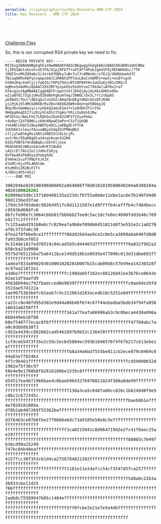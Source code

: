 ```yaml
---
permalink: /cryptography/rsa/Key-Recovery-UMD-CTF-2024
title: Key Recovery - UMD CTF 2024
---
```


<br>
<br>

[Challenge Files](https://github.com/Connor-McCartney/CTF_Files/tree/main/2024/UMD%20CTF/Key%20Recovery)

So, this is our corrupted RSA private key we need to fix:

```
-----BEGIN PRIVATE KEY-----
MIIEvgIBADANBgkqhkiG9w0BAQEFAASCBKgwggSkAgEAAoIBAQCW5dDBVxDUCBNa
Ij3Pb1WotuEevhrG57FA/U1pjRFb7T+uF53FT4PebJgmSVF8jREhWH4dn//7TK
tMdIS+zMhZO9aN/Gi3z+kOfDBky7uB+7u7J+6MWsHc/o7EiQ/dG0bHaekXfC
fBJaq9KRsKbPyCnqepsO8JC2RRAh2PPlUuLBoCcK8MPz+mw5j+ovD7vgzh
ht0m1Kqc4sDlyjiYq6ZG/Y0PqTO4zvBTnDFN4YH+1wUZwEytW1zURG/X
mgMvnSomUMuiOpAAlXXXZRFYp1pkEbzhSdUYseCTXkdwlsAT0x2+aT
Gt6vgzoJAgMBAAECggEAB7FcqwnYxXtJ6hQjAyj0yX6iGHKho9bn
wZjaBfEC7IgSjUHuO3bOBkPgKuHfmq/ZRWOLlOx5L7rcztDpA5
yK4N45/TUzrldBIqGulnU2O2/AHqt8nDEgYdKDrO2xDFJR4N
yiLMjkj9ldMC6dRKBrRvZ0xn9E6626W9s0eU+gVhBkKgJQ
Nhp36voGmWqzyci+ykQ4qZamuESesY+IaOdUh3fsrI9v
9Hdgq8eqDI27izDzyVLkQ5zIYgAsrVRiiXubUsE2Rw
HP3OtUc/NeLFnC7LRQhOxZOxhGV29PZ7IXyxPm4a
+4o0pr11U76BHLLs6HnARpwESmPn+CSzT3ybQB
zVkABlLRmC518wyXWOTp4XCLjwKBgQC+FTnA
1UUX6ktxlmuuTAuuuWQye5dgIQJPMAqN6Z
cTijylwEh6gMxibBtiSND55cC8LGcjRc
uutrHn/05wKBgQCa34sqtAcmn1U2K6
03ZLPOB7b74ndmBqbccbkYXljoxe
PKAhUEHI2WRxnS4nxB+K7CWuKX
iAZccEl7Ns2ZolJJdHvIS0jq
QVf8w481PGHUyidYeEghOS
EYHhHiSvzFTPNUfV/KJX
XYoMIrOjuTPL4R0ldm
KtuMdViZR2BcFITn
X/D8vi4h5+Xk2/
-----END PRI
```


<tt>308204be020100300d06092a864886f70d0101010500048204a8308204a4020100<span style="color:green">**028201<br>
01**</span>0096e5d0c15710d408135a223dcf6f55a8b6e11ebe1ac6e7b140fd4d698d115bed3fae<br>
179dc54f83de6c982649517c8d1121587e1d9ffffb4cafffb4c7484beccc8593bd68dfc6<br>
8b7cfe90e7c3064cbbb81fbbbbb27ee8c5ac1dcfe8ec4890fdd1b46c769e9177c2ffffff<br>
7c125aabd291b0a6cfc829ea7a9b0ef090b6451021d8f3e552e2c1a0270af0c3f3fa6c39<br>
8fea2f0fbbe0ce1fffffffff86dd26d4aa9ce2c0e5ca3898aba646fd8d0fa933b8cef053<br>
9c314de181fed70519c04cad5b5cd4446fd7ffffffffffff9a032f9d2a2650cba23a9000<br>
9575d7651158a75a6411bce149d518b1e0935e477096c013d31dbe693fffffffffffffff<br>
1adeaf833a0902030100010282010007b15cab09d8c57b49ea14230328f4c97ea21872a1<br>
a3d6e7ffffffffffffffffffc198da05f102ec88128d41ee3b76ce0643e02ae1df9aafd9<br>
45638b94ec792fbadcced0e9039fffffffffffffffffffffc8ae0de39fd3533ae574122a<br>
1ae9675363b6fc01eab7c9c312061d283acedb10c5251e0dffffffffffffffffffffffff<br>
ca22cc8e48fd95d302e9d44a06b46f674c67f44ebadba5bdb34794fa05610642a0250fff<br>
ffffffffffffffffffffffff361a77eafa06996ab3c9c8beca4438a996a6b8449eb18f88<br>
68e7548777ecac8f6ffffffffffffffffffffffffffffffff47760abc7aa0c8dbb8b30f3<br>
c952e4439cc862002cad5462897b9b52c136470fffffffffffffffffffffffffffffffff<br>
1cfdceb5473f35e2c59c2ecb45084ec593b1846576f4f67b217cb13e6e1affffffffffff<br>
fffffffffffffffffffffffffb8a34a6bd7553be811cb2ece879c0469c044a63e7f824b3<br>
4f7c9b401fffffffffffffffffffffffffffffffffffffffcd59000652d1982e75f30c97<br>
58e4e9e1708b8f02818100be1539c0ffffffffffffffffffffffffffffffffffffffffff<br>
d54517ea4b71966bae4c0baeb964327b976021024f300a8de99fffffffffffffffffffff<br>
ffffffffffffffffffffffff7138a3ca5c0487a80cc626c1b6248d0f9e5c0bc2c672345c<br>
ffffffffffffffffffffffffffffffffffffffffffffffffbaeb6b1e7ff4e7028181009a<br>
df8b2ab407269f55362bafffffffffffffffffffffffffffffffffffffffffffffffffff<br>
d3764b3ce07b6fbe2776606a6dc71b9185e58e8c5effffffffffffffffffffffffffffff<br>
ffffffffffffffffffffffff3ca0215041c8d964719d2e27c41f8aec25ae297fffffffff<br>
ffffffffffffffffffffffffffffffffffffffffffffffff88065c70497b36cd99a25249<br>
747bc84b48eaffffffffffffffffffffffffffffffffffffffffffffffffffffffffffff<br>
4157fcc38f353c61d4ca2758784821392fffffffffffffffffffffffffffffffffffffff<br>
ffffffffffffffffffffffff1181e11e24afcc54cf3547d5fca257ffffffffffffffffff<br>
ffffffffffffffffffffffffffffffffffffffffffffffff5d8a0c22b3a3b933cbe11d25<br>
766fffffffffffffffffffffffffffffffffffffffffffffffffffffffffffffffffffff<br>
2adb8c75589947605c1484e7ffffffffffffffffffffffffffffffffffffffffffffffff<br>
ffffffffffffffffffffffff5ff0fcbe2e21e7e5e4dbffffffffffffffffffffffffffff<br>
ffffffffffffffffffffffffffffffffffffffffffffffff</tt><br>

